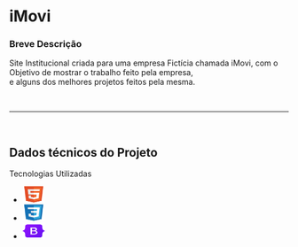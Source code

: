 <h1> iMovi </h1>

<h3> Breve Descrição </h3>
<p> 
  Site Institucional criada para uma empresa Fictícia chamada iMovi, com o Objetivo de mostrar o trabalho feito pela empresa, <br>
  e alguns dos melhores projetos feitos pela mesma.
</p>
<br>
<hr>
<br>

<h2>Dados técnicos do Projeto</h2> 

<span>Tecnologias Utilizadas<span>
  <ul>
    <li><img alt="HTML" height="30" width="40" src="https://raw.githubusercontent.com/devicons/devicon/master/icons/html5/html5-original.svg"></li>
    <li><img alt="CSS" height="30" width="40" src="https://raw.githubusercontent.com/devicons/devicon/master/icons/css3/css3-original.svg"></li>
    <li><img alt="Bootstrap" height="30" width="40" src="https://raw.githubusercontent.com/devicons/devicon/master/icons/bootstrap/bootstrap-original.svg"></li>
  </ul>


  
